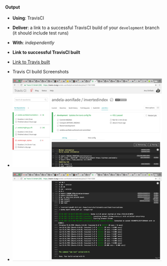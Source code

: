 #### Output
- **Using**: TravisCI
- **Deliver**: a link to a successful TravisCI build of your `development` branch (it should include test runs)
- **With**: *independently*

- **Link to successful TravisCI built**

- [Link to Travis built](https://travis-ci.org/andela-aonifade/dplex/builds/219772252)
- Travis CI build Screenshots
- ![Travis build Screenshot 1](travisbuilt_success_1.png)
- ![Travis build Screenshot 2](travisbuilt_success_2.png)
